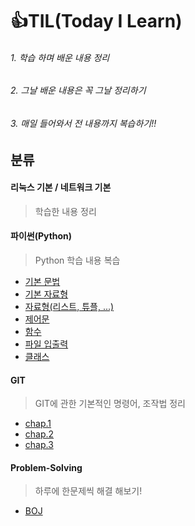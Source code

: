 # 👍TIL(Today I Learn) 

###### 1. 학습 하며 배운 내용 정리

###### 2. 그날 배운 내용은 꼭 그날 정리하기

###### 3. 매일 들어와서 전 내용까지 복습하기!!

## 분류

#### 리눅스 기본 / 네트워크 기본

> 학습한 내용 정리

#### 파이썬(Python)

> Python 학습 내용 복습

- [기본 문법](https://github.com/hyunwoogo/TIL/blob/master/python/python_start.md)
- [기본 자료형](https://github.com/hyunwoogo/TIL/blob/master/python/data_type.md)
- [자료형(리스트, 튜플, ...)](https://github.com/hyunwoogo/TIL/blob/master/python/data_type_2.md)
- [제어문](https://github.com/hyunwoogo/TIL/blob/master/python/control_statement.md)
- [함수](https://github.com/hyunwoogo/TIL/blob/master/python/function.md)
- [파일 입출력](https://github.com/hyunwoogo/TIL/blob/master/python/file_input_output.md)
- [클래스](https://github.com/hyunwoogo/TIL/blob/master/python/class.md)

#### GIT

> GIT에 관한 기본적인 명령어, 조작법 정리 

- [chap.1](https://github.com/hyunwoogo/TIL/blob/master/git/day01.md)
- [chap.2](https://github.com/hyunwoogo/TIL/blob/master/git/day02.md)
- [chap.3](https://github.com/hyunwoogo/TIL/blob/master/git/day03.md)

#### Problem-Solving

> 하루에 한문제씩 해결 해보기!

- [BOJ](https://github.com/hyunwoogo/TIL/tree/master/Problem-Solving/BOJ)

